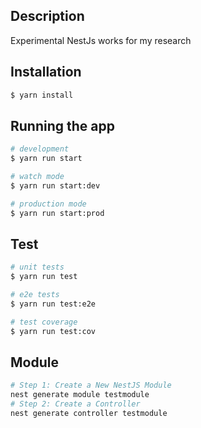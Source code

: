 ## Description
Experimental NestJs works for my research

## Installation

```bash
$ yarn install
```

## Running the app

```bash
# development
$ yarn run start

# watch mode
$ yarn run start:dev

# production mode
$ yarn run start:prod
```

## Test

```bash
# unit tests
$ yarn run test

# e2e tests
$ yarn run test:e2e

# test coverage
$ yarn run test:cov
```

## Module
```bash
# Step 1: Create a New NestJS Module
nest generate module testmodule
# Step 2: Create a Controller
nest generate controller testmodule
```